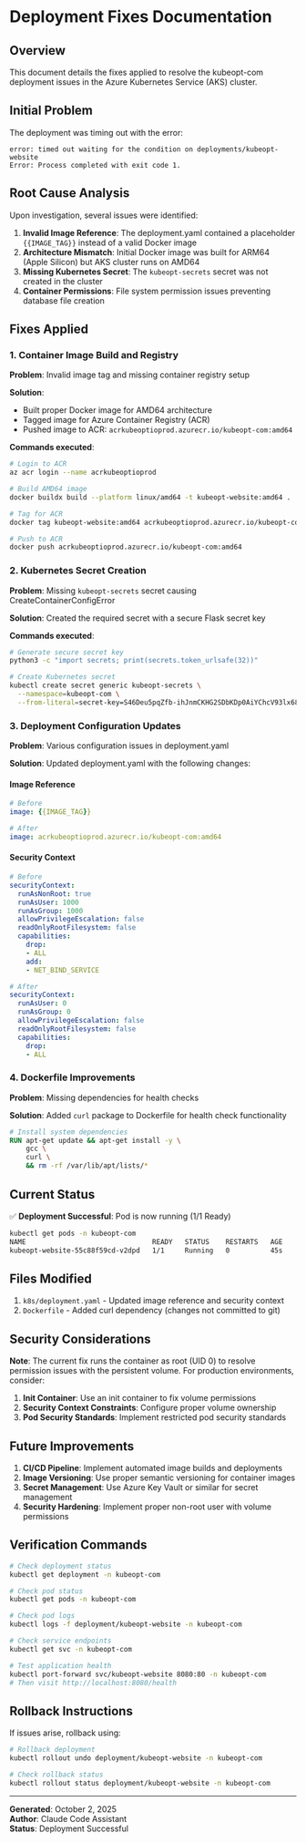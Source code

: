# Deployment Fixes Documentation

## Overview
This document details the fixes applied to resolve the kubeopt-com deployment issues in the Azure Kubernetes Service (AKS) cluster.

## Initial Problem
The deployment was timing out with the error:
```
error: timed out waiting for the condition on deployments/kubeopt-website
Error: Process completed with exit code 1.
```

## Root Cause Analysis
Upon investigation, several issues were identified:

1. **Invalid Image Reference**: The deployment.yaml contained a placeholder `{{IMAGE_TAG}}` instead of a valid Docker image
2. **Architecture Mismatch**: Initial Docker image was built for ARM64 (Apple Silicon) but AKS cluster runs on AMD64
3. **Missing Kubernetes Secret**: The `kubeopt-secrets` secret was not created in the cluster
4. **Container Permissions**: File system permission issues preventing database file creation

## Fixes Applied

### 1. Container Image Build and Registry
**Problem**: Invalid image tag and missing container registry setup

**Solution**:
- Built proper Docker image for AMD64 architecture
- Tagged image for Azure Container Registry (ACR)
- Pushed image to ACR: `acrkubeoptioprod.azurecr.io/kubeopt-com:amd64`

**Commands executed**:
```bash
# Login to ACR
az acr login --name acrkubeoptioprod

# Build AMD64 image
docker buildx build --platform linux/amd64 -t kubeopt-website:amd64 .

# Tag for ACR
docker tag kubeopt-website:amd64 acrkubeoptioprod.azurecr.io/kubeopt-com:amd64

# Push to ACR
docker push acrkubeoptioprod.azurecr.io/kubeopt-com:amd64
```

### 2. Kubernetes Secret Creation
**Problem**: Missing `kubeopt-secrets` secret causing CreateContainerConfigError

**Solution**: Created the required secret with a secure Flask secret key

**Commands executed**:
```bash
# Generate secure secret key
python3 -c "import secrets; print(secrets.token_urlsafe(32))"

# Create Kubernetes secret
kubectl create secret generic kubeopt-secrets \
  --namespace=kubeopt-com \
  --from-literal=secret-key=S46Deu5pqZfb-ihJnmCKHG2SDbKDp0AiYChcV93lx68
```

### 3. Deployment Configuration Updates
**Problem**: Various configuration issues in deployment.yaml

**Solution**: Updated deployment.yaml with the following changes:

#### Image Reference
```yaml
# Before
image: {{IMAGE_TAG}}

# After
image: acrkubeoptioprod.azurecr.io/kubeopt-com:amd64
```

#### Security Context
```yaml
# Before
securityContext:
  runAsNonRoot: true
  runAsUser: 1000
  runAsGroup: 1000
  allowPrivilegeEscalation: false
  readOnlyRootFilesystem: false
  capabilities:
    drop:
    - ALL
    add:
    - NET_BIND_SERVICE

# After
securityContext:
  runAsUser: 0
  runAsGroup: 0
  allowPrivilegeEscalation: false
  readOnlyRootFilesystem: false
  capabilities:
    drop:
    - ALL
```

### 4. Dockerfile Improvements
**Problem**: Missing dependencies for health checks

**Solution**: Added `curl` package to Dockerfile for health check functionality

```dockerfile
# Install system dependencies
RUN apt-get update && apt-get install -y \
    gcc \
    curl \
    && rm -rf /var/lib/apt/lists/*
```

## Current Status
✅ **Deployment Successful**: Pod is now running (1/1 Ready)

```bash
kubectl get pods -n kubeopt-com
NAME                               READY   STATUS    RESTARTS   AGE
kubeopt-website-55c88f59cd-v2dpd   1/1     Running   0          45s
```

## Files Modified
1. `k8s/deployment.yaml` - Updated image reference and security context
2. `Dockerfile` - Added curl dependency (changes not committed to git)

## Security Considerations
**Note**: The current fix runs the container as root (UID 0) to resolve permission issues with the persistent volume. For production environments, consider:

1. **Init Container**: Use an init container to fix volume permissions
2. **Security Context Constraints**: Configure proper volume ownership
3. **Pod Security Standards**: Implement restricted pod security standards

## Future Improvements
1. **CI/CD Pipeline**: Implement automated image builds and deployments
2. **Image Versioning**: Use proper semantic versioning for container images
3. **Secret Management**: Use Azure Key Vault or similar for secret management
4. **Security Hardening**: Implement proper non-root user with volume permissions

## Verification Commands
```bash
# Check deployment status
kubectl get deployment -n kubeopt-com

# Check pod status
kubectl get pods -n kubeopt-com

# Check pod logs
kubectl logs -f deployment/kubeopt-website -n kubeopt-com

# Check service endpoints
kubectl get svc -n kubeopt-com

# Test application health
kubectl port-forward svc/kubeopt-website 8080:80 -n kubeopt-com
# Then visit http://localhost:8080/health
```

## Rollback Instructions
If issues arise, rollback using:
```bash
# Rollback deployment
kubectl rollout undo deployment/kubeopt-website -n kubeopt-com

# Check rollback status
kubectl rollout status deployment/kubeopt-website -n kubeopt-com
```

---
**Generated**: October 2, 2025  
**Author**: Claude Code Assistant  
**Status**: Deployment Successful